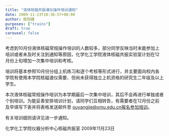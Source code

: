 ```yaml
---
title: "液体核磁共振谱仪操作培训通知"
date: 2009-11-23T10:36:57+08:00
author: 欧阳捷
purposes: ["trains"]
draft: true
carousel: false
---
```


考虑到10月份液体核磁常规操作培训的人数较多，部分同学反映当时未能参加上培训或者未及时关注到通知等原因，化学化工学院液体核磁共振实验室计划在12月份上旬增加一次集中培训和考核。
<!--more-->

培训将基本参照10月份分组上机练习和逐个考核等形式进行，并主要面向校内各学院有使用本学院核磁谱仪需要、但尚未获得独立上机资格的研究生二年级及以上学生。

本次液体核磁常规操作培训为本学期最后一次集中培训，其后不会再进行单独或者个别培训。为能妥善安排培训计划，请同学们互相转告，有需要者在12月份之前及早填写下表并将表格发送邮件至 ouyangjie@xmu.edu.cn报名参加培训。

有关培训细则请详见进一步通知。

化学化工学院仪器分析中心核磁共振室
2009年11月23日
